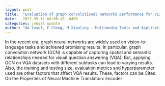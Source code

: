 ```yaml
---
layout: post
title:  "Evaluation of graph convolutional networks performance for visual question answering on reasoning datasets"
date:   2022-05-12 04:06:18 -0400
categories: jekyll update
author: "AA Yusuf, F Chong, M Xianling - Multimedia Tools and Applications, 2022"
---
```

In the recent era, graph neural networks are widely used on vision-to-language tasks and achieved promising results. In particular, graph convolution network (GCN) is capable of capturing spatial and semantic relationships needed for visual question answering (VQA). But, applying GCN on VQA datasets with different subtasks can lead to varying results. Also, the training and testing size, evaluation metrics and hyperparameter used are other factors that affect VQA results. These, factors can be Cites: On the Properties of Neural Machine Translation: Encoder